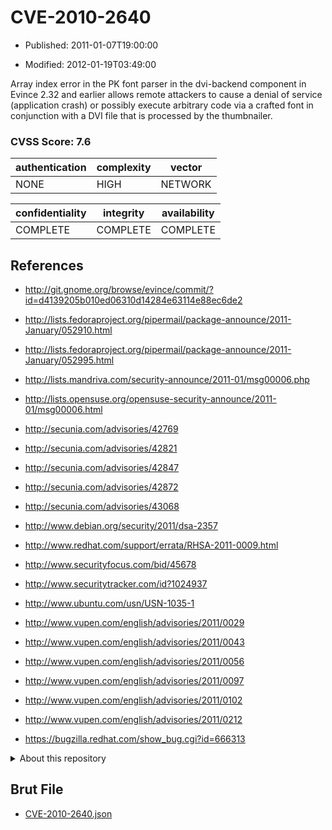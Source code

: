 # CVE-2010-2640

- Published: 2011-01-07T19:00:00

- Modified: 2012-01-19T03:49:00

Array index error in the PK font parser in the dvi-backend component in Evince 2.32 and earlier allows remote attackers to cause a denial of service (application crash) or possibly execute arbitrary code via a crafted font in conjunction with a DVI file that is processed by the thumbnailer.

### CVSS Score: **7.6**

| authentication | complexity | vector |
| --- | --- | --- |
| NONE | HIGH | NETWORK |

| confidentiality | integrity | availability |
| --- | --- | --- |
| COMPLETE | COMPLETE | COMPLETE |

## References

* http://git.gnome.org/browse/evince/commit/?id=d4139205b010ed06310d14284e63114e88ec6de2

* http://lists.fedoraproject.org/pipermail/package-announce/2011-January/052910.html

* http://lists.fedoraproject.org/pipermail/package-announce/2011-January/052995.html

* http://lists.mandriva.com/security-announce/2011-01/msg00006.php

* http://lists.opensuse.org/opensuse-security-announce/2011-01/msg00006.html

* http://secunia.com/advisories/42769

* http://secunia.com/advisories/42821

* http://secunia.com/advisories/42847

* http://secunia.com/advisories/42872

* http://secunia.com/advisories/43068

* http://www.debian.org/security/2011/dsa-2357

* http://www.redhat.com/support/errata/RHSA-2011-0009.html

* http://www.securityfocus.com/bid/45678

* http://www.securitytracker.com/id?1024937

* http://www.ubuntu.com/usn/USN-1035-1

* http://www.vupen.com/english/advisories/2011/0029

* http://www.vupen.com/english/advisories/2011/0043

* http://www.vupen.com/english/advisories/2011/0056

* http://www.vupen.com/english/advisories/2011/0097

* http://www.vupen.com/english/advisories/2011/0102

* http://www.vupen.com/english/advisories/2011/0212

* https://bugzilla.redhat.com/show_bug.cgi?id=666313

<details>
<summary>About this repository</summary> 

  This repository is part of the project [Live Hack CVE](https://github.com/Live-Hack-CVE). Main website can be found [www.live-hack.org](https://www.live-hack.org) 
  
  Made by [Sn0wAlice](https://github.com/Sn0wAlice) for the people that care about security and need to have a feed of the latest CVEs. Hope you enjoy it, don't forget to star the repo and follow me on [Twitter](https://twitter.com/Sn0wAlice) and [Github](https://github.com/Sn0wAlice). And that is my [personnal website](https://www.alice-snow.me/)

  - [Home Page](https://github.com/Live-Hack-CVE)
  - [Framework](https://github.com/Live-Hack-CVE/cve-framework)
  - [CVE database](https://github.com/Live-Hack-CVE/full_database)
  - [Changelog](https://github.com/Live-Hack-CVE/Changelog)
</details>

## Brut File

* [CVE-2010-2640.json](https://raw.githubusercontent.com/Live-Hack-CVE/full_database/main/cves/2010/CVE-2010-2640.json)

